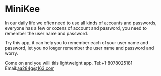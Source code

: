 # MiniKee
In our daily life we often need to use all kinds of accounts and passwords, everyone has a few or dozens of account and password, you need to remember the user name and password.

Try this app, it can help you to remember each of your user name and password, let you no longer remember the user name and password and worry.


Come on and you willl this lightweight app.
Tel:+1-8078025181
Email:aa284g@163.com
